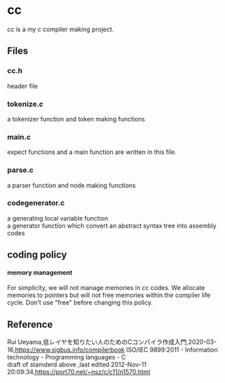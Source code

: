 # cc
cc is a my c compiler making project.


## Files



### cc.h
header file

### tokenize.c
a tokenizer function and token making functions 

### main.c 

expect functions and  a main function are written in this file.

### parse.c
a parser function and node making functions 

### codegenerator.c
a generating local variable function  
a generator function which convert an abstract syntax tree into  assembly codes 



## coding policy

#### memory management 
For simplicity, we will not manage memories in cc codes.
We allocate memories to pointers but will not free memories within the compiler life cycle.
Don't use "free" before changing this policy.


## Reference  
Rui Ueyama,低レイヤを知りたい人のためのCコンパイラ作成入門,2020-03-16,https://www.sigbus.info/compilerbook
 ISO/IEC 9899:2011 - Information technology - Programming languages - C  
 draft of stamderd above ,last edited 2012-Nov-11 20:09:34,https://port70.net/~nsz/c/c11/n1570.html
